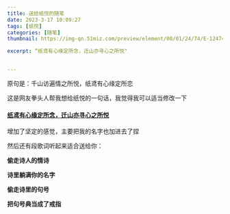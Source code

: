 ```yaml
---
title: 送给纸悦的随笔
date: 2023-3-17 10:09:27
tags: [纸悦]
categories: [随笔]
thumbnail: https://img-qn.51miz.com/preview/element/00/01/24/74/E-1247470-C1735603.jpg

excerpt: “纸鸢有心缘定所念，迁山亦寻心之所悦"


---
```


原句是：千山访遍情之所悦，纸鸢有心缘定所恋

这是网友拳头人帮我想给纸悦的一句话，我觉得我可以适当修改一下

#### <u>**纸鸢有心缘定所念，迁山亦寻心之所悦**</u>

增加了坚定的感觉，主要把我的名字也加进去了捏



然后还有段歌词听起来适合送给你：

**偷走诗人的情诗**

**诗里躺满你的名字**

**偷走诗里的句号**

**把句号典当成了戒指**